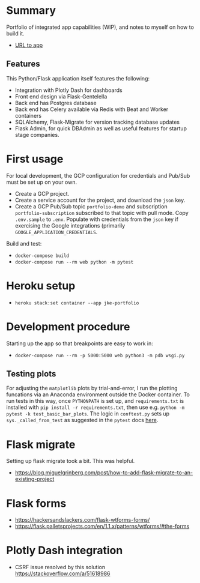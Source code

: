 # Summary
Portfolio of integrated app capabilities (WIP), and notes to myself on how to build it. 
* [URL to app](https://jke-portfolio.herokuapp.com)

## Features
This Python/Flask application itself features the following:
- Integration with Plotly Dash for dashboards
- Front end design via Flask-Gentelella
- Back end has Postgres database
- Back end has Celery available via Redis with Beat and Worker containers
- SQLAlchemy, Flask-Migrate for version tracking database updates
- Flask Admin, for quick DBAdmin as well as useful features for startup stage companies. 

# First usage
For local development, the GCP configuration for credentials and Pub/Sub must be set up on your own. 
* Create a GCP project.
* Create a service account for the project, and download the `json` key. 
* Create a GCP Pub/Sub topic `portfolio-demo` and subscription `portfolio-subscription` subscribed to that topic with pull mode. 
Copy `.env.sample` to `.env`. Populate with credentials from the `json` key if exercising the Google integrations (primarily `GOOGLE_APPLICATION_CREDENTIALS`. 

Build and test: 
* `docker-compose build`
* `docker-compose run --rm web python -m pytest`

# Heroku setup
* `heroku stack:set container --app jke-portfolio`

# Development procedure
Starting up the app so that breakpoints are easy to work in: 
* `docker-compose run --rm -p 5000:5000 web python3 -m pdb wsgi.py`

## Testing plots
For adjusting the `matplotlib` plots by trial-and-error, I run the plotting funcations via an Anaconda environment outside the Docker container. To run tests in this way, once `PYTHONPATH` is set up, and `requirements.txt` is installed with `pip install -r requirements.txt`, then use e.g. `python -m pytest -k test_basic_bar_plots`. The logic in `conftest.py` sets up `sys._called_from_test` as suggested in the `pytest` docs [here](https://docs.pytest.org/_/downloads/en/3.0.1/pdf/). 

# Flask migrate
Setting up flask migrate took a bit. This was helpful. 
* https://blog.miguelgrinberg.com/post/how-to-add-flask-migrate-to-an-existing-project

# Flask forms
- https://hackersandslackers.com/flask-wtforms-forms/
- https://flask.palletsprojects.com/en/1.1.x/patterns/wtforms/#the-forms

# Plotly Dash integration
* CSRF issue resolved by this solution https://stackoverflow.com/a/51618986

